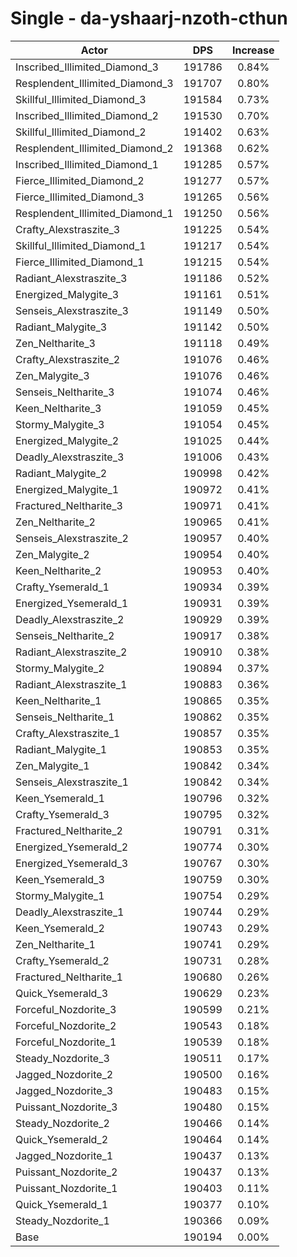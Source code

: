 # Single - da-yshaarj-nzoth-cthun
| Actor | DPS | Increase |
|---|:---:|:---:|
|Inscribed_Illimited_Diamond_3|191786|0.84%|
|Resplendent_Illimited_Diamond_3|191707|0.80%|
|Skillful_Illimited_Diamond_3|191584|0.73%|
|Inscribed_Illimited_Diamond_2|191530|0.70%|
|Skillful_Illimited_Diamond_2|191402|0.63%|
|Resplendent_Illimited_Diamond_2|191368|0.62%|
|Inscribed_Illimited_Diamond_1|191285|0.57%|
|Fierce_Illimited_Diamond_2|191277|0.57%|
|Fierce_Illimited_Diamond_3|191265|0.56%|
|Resplendent_Illimited_Diamond_1|191250|0.56%|
|Crafty_Alexstraszite_3|191225|0.54%|
|Skillful_Illimited_Diamond_1|191217|0.54%|
|Fierce_Illimited_Diamond_1|191215|0.54%|
|Radiant_Alexstraszite_3|191186|0.52%|
|Energized_Malygite_3|191161|0.51%|
|Senseis_Alexstraszite_3|191149|0.50%|
|Radiant_Malygite_3|191142|0.50%|
|Zen_Neltharite_3|191118|0.49%|
|Crafty_Alexstraszite_2|191076|0.46%|
|Zen_Malygite_3|191076|0.46%|
|Senseis_Neltharite_3|191074|0.46%|
|Keen_Neltharite_3|191059|0.45%|
|Stormy_Malygite_3|191054|0.45%|
|Energized_Malygite_2|191025|0.44%|
|Deadly_Alexstraszite_3|191006|0.43%|
|Radiant_Malygite_2|190998|0.42%|
|Energized_Malygite_1|190972|0.41%|
|Fractured_Neltharite_3|190971|0.41%|
|Zen_Neltharite_2|190965|0.41%|
|Senseis_Alexstraszite_2|190957|0.40%|
|Zen_Malygite_2|190954|0.40%|
|Keen_Neltharite_2|190953|0.40%|
|Crafty_Ysemerald_1|190934|0.39%|
|Energized_Ysemerald_1|190931|0.39%|
|Deadly_Alexstraszite_2|190929|0.39%|
|Senseis_Neltharite_2|190917|0.38%|
|Radiant_Alexstraszite_2|190910|0.38%|
|Stormy_Malygite_2|190894|0.37%|
|Radiant_Alexstraszite_1|190883|0.36%|
|Keen_Neltharite_1|190865|0.35%|
|Senseis_Neltharite_1|190862|0.35%|
|Crafty_Alexstraszite_1|190857|0.35%|
|Radiant_Malygite_1|190853|0.35%|
|Zen_Malygite_1|190842|0.34%|
|Senseis_Alexstraszite_1|190842|0.34%|
|Keen_Ysemerald_1|190796|0.32%|
|Crafty_Ysemerald_3|190795|0.32%|
|Fractured_Neltharite_2|190791|0.31%|
|Energized_Ysemerald_2|190774|0.30%|
|Energized_Ysemerald_3|190767|0.30%|
|Keen_Ysemerald_3|190759|0.30%|
|Stormy_Malygite_1|190754|0.29%|
|Deadly_Alexstraszite_1|190744|0.29%|
|Keen_Ysemerald_2|190743|0.29%|
|Zen_Neltharite_1|190741|0.29%|
|Crafty_Ysemerald_2|190731|0.28%|
|Fractured_Neltharite_1|190680|0.26%|
|Quick_Ysemerald_3|190629|0.23%|
|Forceful_Nozdorite_3|190599|0.21%|
|Forceful_Nozdorite_2|190543|0.18%|
|Forceful_Nozdorite_1|190539|0.18%|
|Steady_Nozdorite_3|190511|0.17%|
|Jagged_Nozdorite_2|190500|0.16%|
|Jagged_Nozdorite_3|190483|0.15%|
|Puissant_Nozdorite_3|190480|0.15%|
|Steady_Nozdorite_2|190466|0.14%|
|Quick_Ysemerald_2|190464|0.14%|
|Jagged_Nozdorite_1|190437|0.13%|
|Puissant_Nozdorite_2|190437|0.13%|
|Puissant_Nozdorite_1|190403|0.11%|
|Quick_Ysemerald_1|190377|0.10%|
|Steady_Nozdorite_1|190366|0.09%|
|Base|190194|0.00%|
